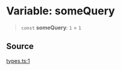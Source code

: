 # Variable: someQuery

> `const` **someQuery**: `1` = `1`

## Source

[types.ts:1](http://source-url)
